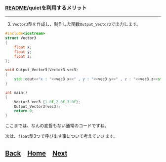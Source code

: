 
### [README](../../README.md)/quietを利用するメリット

***
3. `Vector3`型を作成し、制作した関数`Output_Vector3`で出力します。
``` C++
#include<iostream>
struct Vector3
{
    float x;
    float y;
    float z;
};

void Output_Vector3(Vector3 vec3)
{
    std::cout<<"x : "<<vec3.x<<" , y : "<<vec3.y<<" , z : "<<vec3.z<<std::endl;
}

int main()
{
    Vector3 vec3 {1.0f,2.0f,3.0f};
    Output_Vector3(vec3);
    return 0;
}
```
ここまでは、なんの変哲もない通常のコードですね。

次は、`float`型3つで呼び出す事について考えていきます。

## [Back](merit_0_1.md)　[Home](merit_0_0.md)　[Next](merit_0_3.md)　
